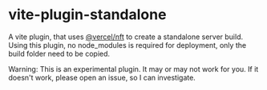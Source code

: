 # vite-plugin-standalone

A vite plugin, that uses [@vercel/nft](https://github.com/vercel/nft) to create a standalone server build. Using this plugin, no node_modules is required for deployment, only the build folder need to be copied.

Warning: This is an experimental plugin. It may or may not work for you. If it doesn't work, please open an issue, so I can investigate.
